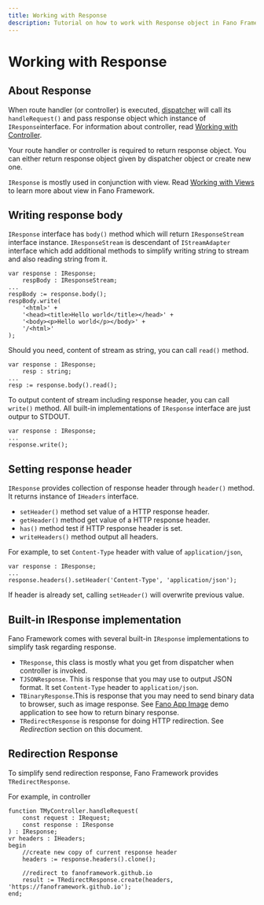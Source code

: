 ```yaml
---
title: Working with Response
description: Tutorial on how to work with Response object in Fano Framework
---
```


<h1 class="major">Working with Response</h1>

## About Response

When route handler (or controller) is executed, [dispatcher](/dispatcher) will
call its `handleRequest()` and pass response object which instance of `IResponse`interface. For information about controller, read [Working with Controller](/working-with-controllers).

Your route handler or controller is required to return response object. You can either return response object given by dispatcher object or create new one.

`IResponse` is mostly used in conjunction with view. Read [Working with Views](/working-with-views) to learn more about view in Fano Framework.

## Writing response body

`IResponse` interface has `body()` method which will return `IResponseStream`
interface instance. `IResponseStream` is descendant of `IStreamAdapter` interface
which add additional methods to simplify writing string to stream and also reading string from it.

```
var response : IResponse;
    respBody : IResponseStream;
...
respBody := response.body();
respBody.write(
    '<html>' +
    '<head><title>Hello world</title></head>' +
    '<body><p>Hello world</p></body>' +
    '/<html>'
);
```

Should you need, content of stream as string, you can call `read()` method.

```
var response : IResponse;
    resp : string;
...
resp := response.body().read();
```

To output content of stream including response header, you can call `write()` method.
All built-in implementations of `IResponse` interface are just outpur to STDOUT.

```
var response : IResponse;
...
response.write();
```

## Setting response header

`IResponse` provides collection of response header through `header()` method.
It returns instance of `IHeaders` interface.

- `setHeader()` method set value of a HTTP response header.
- `getHeader()` method get value of a HTTP response header.
- `has()` method test if HTTP response header is set.
- `writeHeaders()` method output all headers.

For example, to set `Content-Type` header with value of `application/json`,

```
var response : IResponse;
...
response.headers().setHeader('Content-Type', 'application/json');
```

If header is already set, calling `setHeader()` will overwrite previous value.

## Built-in IResponse implementation

Fano Framework comes with several built-in `IResponse` implementations to simplify task regarding response.

- `TResponse`, this class is mostly what you get from dispatcher when controller is invoked.
- `TJSONResponse`. This is response that you may use to output JSON format. It set `Content-Type` header to `application/json`.
- `TBinaryResponse`.This is response that you may need to send binary data to browser, such as image response. See [Fano App Image](https://github.com/fanoframework/fano-app-img) demo application to see how to return binary response.
- `TRedirectResponse` is response for doing HTTP redirection. See *Redirection* section on this document.

## Redirection Response

To simplify send redirection response, Fano Framework provides `TRedirectResponse`.

For example, in controller

```
function TMyController.handleRequest(
    const request : IRequest;
    const response : IResponse
) : IResponse;
vr headers : IHeaders;
begin
    //create new copy of current response header
    headers := response.headers().clone();

    //redirect to fanoframework.github.io
    result := TRedirectResponse.create(headers, 'https://fanoframework.github.io');
end;
```
